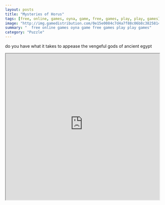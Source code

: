 ```yaml
---
layout: posts
title: "Mysteries of Horus"
tags: [free, online, games, oyna, game, free, games, play, play, games]
image: "http://img.gamedistribution.com/0e15e0084c7d4a7f88c06b8c38258147.jpg"
summary: "  free online games oyna game free games play play games"
category: "Puzzle"
---
```


do you have what it takes to appease the vengeful gods of ancient egypt

<iframe width="100%" height="480px;" src="http://flash.gamedistribution.com?game=0e15e0084c7d4a7f88c06b8c38258147"></iframe>